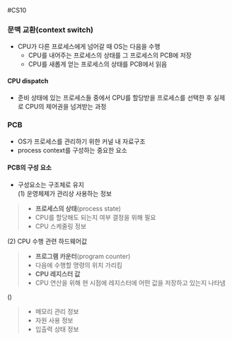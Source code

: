 #CS10

### 문맥 교환(context switch)
- CPU가 다른 프로세스에게 넘어갈 때 OS는 다음을 수행
  - CPU를 내어주는 프로세스의 상태를 그 프로세스의 PCB에 저장
  - CPU를 새롭게 얻는 프로세스의 상태를 PCB에서 읽음

#### CPU dispatch
- 준비 상태에 있는 프로세스들 중에서 CPU를 할당받을 프로세스를 선택한 후 실제로 CPU의 제어권을 넘겨받는 과정

### PCB
- OS가 프로세스를 관리하기 위한 커널 내 자료구조
- process context를 구성하는 중요한 요소

#### PCB의 구성 요소
- 구성요소는 구조체로 유지   
(1) 운영체제가 관리상 사용하는 정보
>- **프로세스의 상태**(process state)
>  - CPU를 할당해도 되는지 여부 결정을 위해 필요
>- CPU 스케줄링 정보

(2) CPU 수행 관련 하드웨어값
>- **프로그램 카운터**(program counter)
   >  - 다음에 수행할 명령의 위치 가리킴
>- **CPU 레지스터 값**
   >  - CPU 연산을 위해 현 시점에 레지스터에 어떤 값을 저장하고 있는지 나타냄

()
>- 메모리 관리 정보
>- 자원 사용 정보
>- 입출력 상태 정보
